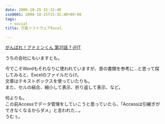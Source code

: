 ```yaml
---
date: 2006-10-25 15:32:40
iso8601: 2006-10-25T15:32:40+09:00
tags:
  - social
title: 万能ソフトウェアExcel

---
```


<div class="entry-body">
  <p><a title="がんばれ！アドミンくん 第31話 ? ＠IT" href="http://www.atmarkit.co.jp/fwin2k/itpropower/admin-kun/031/adminkun031.html">がんばれ！アドミンくん 第31話 ? ＠IT</a></p>

  <p>うちの会社にもいますとも。</p>

  <p>今でこそWordもそれなりに使われていますが、昔の書類を参考に…と思って探してみると、Excelのファイルだらけ。<br />
    文章はテキストボックスを使っていたりも。<br />
    また、セルの結合、縮小して表示、折り返して表示、など。</p>

  <p>何よりも。<br />
    この前Accessでデータ管理をしていこうと思っていたら、「Accessは引継ぎができなくなるからダメ」と言われた…。<br />
    うむぅ。<br /></p>
</div>
